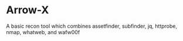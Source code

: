 # Arrow-X
A basic recon tool which combines assetfinder, subfinder, jq, httprobe, nmap, whatweb, and wafw00f
